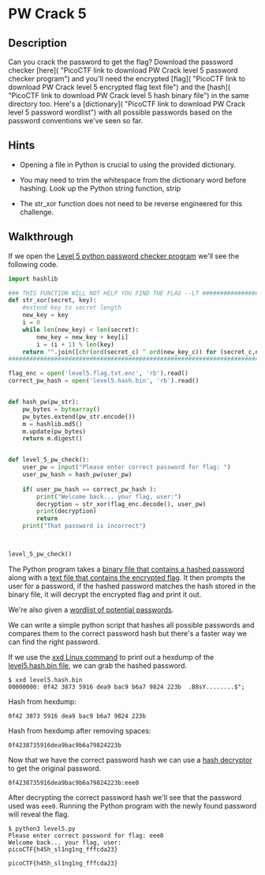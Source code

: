 # PW Crack 5

## Description

Can you crack the password to get the flag? Download the password checker [here]( "PicoCTF link to download PW Crack level 5 password checker program") and you'll need the encrypted [flag]( "PicoCTF link to download PW Crack level 5 encrypted flag text file") and the [hash]( "PicoCTF link to download PW Crack level 5 hash binary file") in the same directory too. Here's a [dictionary]( "PicoCTF link to download PW Crack level 5 password wordlist") with all possible passwords based on the password conventions we've seen so far.

## Hints

* Opening a file in Python is crucial to using the provided dictionary.

* You may need to trim the whitespace from the dictionary word before hashing. Look up the Python string function, strip

* The str_xor function does not need to be reverse engineered for this challenge.

## Walkthrough

If we open the [Level 5 python password checker program](./level5.py "Level 5 python password checker program") we'll see the following code.

```python
import hashlib

### THIS FUNCTION WILL NOT HELP YOU FIND THE FLAG --LT ########################
def str_xor(secret, key):
    #extend key to secret length
    new_key = key
    i = 0
    while len(new_key) < len(secret):
        new_key = new_key + key[i]
        i = (i + 1) % len(key)        
    return "".join([chr(ord(secret_c) ^ ord(new_key_c)) for (secret_c,new_key_c) in zip(secret,new_key)])
###############################################################################

flag_enc = open('level5.flag.txt.enc', 'rb').read()
correct_pw_hash = open('level5.hash.bin', 'rb').read()


def hash_pw(pw_str):
    pw_bytes = bytearray()
    pw_bytes.extend(pw_str.encode())
    m = hashlib.md5()
    m.update(pw_bytes)
    return m.digest()


def level_5_pw_check():
    user_pw = input("Please enter correct password for flag: ")
    user_pw_hash = hash_pw(user_pw)
    
    if( user_pw_hash == correct_pw_hash ):
        print("Welcome back... your flag, user:")
        decryption = str_xor(flag_enc.decode(), user_pw)
        print(decryption)
        return
    print("That password is incorrect")



level_5_pw_check()

```

The Python program takes a [binary file that contains a hashed password](./level5.hash.bin "Level 5 hash binary file") along with a [text file that contains the encrypted flag](./level5.flag.txt.enc "Level 5 encoded flag text file file"). It then prompts the user for a password, if the hashed password matches the hash stored in the binary file, it will decrypt the encrypted flag and print it out.

We're also given a [wordlist of potential passwords](./dictionary.txt "Password Dictionary").

We can write a simple python script that hashes all possible passwords and compares them to the correct password hash but there's a faster way we can find the right password.

If we use the [xxd Linux command](https://www.geeksforgeeks.org/xxd-command-in-linux/ "Geeks For Geeks article on xxd Linux command") to print out a hexdump of the [level5.hash.bin file](./level5.hash.bin "Level 5 hash binary file"), we can grab the hashed password.

```
$ xxd level5.hash.bin 
00000000: 0f42 3873 5916 dea9 bac9 b6a7 9824 223b  .B8sY........$";
```

Hash from hexdump:

```0f42 3873 5916 dea9 bac9 b6a7 9824 223b```

Hash from hexdump after removing spaces:

```0f4238735916dea9bac9b6a79824223b```

Now that we have the correct password hash we can use a [hash decryptor](https://hashes.com/en/decrypt/hash "Online hash decryptor from Hashes.com") to get the original password.

```0f4238735916dea9bac9b6a79824223b:eee0```

After decrypting the correct password hash we'll see that the password used was ```eee0```. Running the Python program with the newly found password will reveal the flag.

```
$ python3 level5.py
Please enter correct password for flag: eee0
Welcome back... your flag, user:
picoCTF{h45h_sl1ng1ng_fffcda23}
```

```picoCTF{h45h_sl1ng1ng_fffcda23}```
